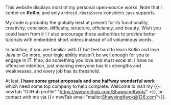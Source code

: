 This website displays most of my personal open-source works. Note that I center on **Kotlin**,
and only `Android.KDataStore` considers `Java` supports.

My code is probably the globally best at present for its functionality, creativity, concision, difficulty, structure,
efficiency, and beauty. Wish you could learn from it！I also encourage those authorities to provide better
tutorials with embedded short videos instead of all voluminous words.

In addition, if you are familiar with IT but feel hard to learn Kotlin and love Java or Go more, your logic
ability mustn't be well enough for you to engage in IT. If so, do something you love and must excel
at. I have no offensive intention, just meaning everyone has his strengths and weaknesses, and every
job has its threshold.

At last, **I have some great proposals and one halfway wonderful work** which need some top company to help complete.
Welcome to visit my {{< newTab "GitHub profile" "https://www.github.com/ShawxingKwok/" >}},
or contact with me via {{< newTab email "mailto:ShawxingKwok@126.com">}}.